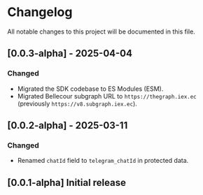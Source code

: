 # Changelog

All notable changes to this project will be documented in this file.

## [0.0.3-alpha] - 2025-04-04

### Changed

- Migrated the SDK codebase to ES Modules (ESM).
- Migrated Bellecour subgraph URL to `https://thegraph.iex.ec` (previously `https://v8.subgraph.iex.ec`).

## [0.0.2-alpha] - 2025-03-11

### Changed

- Renamed `chatId` field to `telegram_chatId` in protected data.

## [0.0.1-alpha] Initial release
